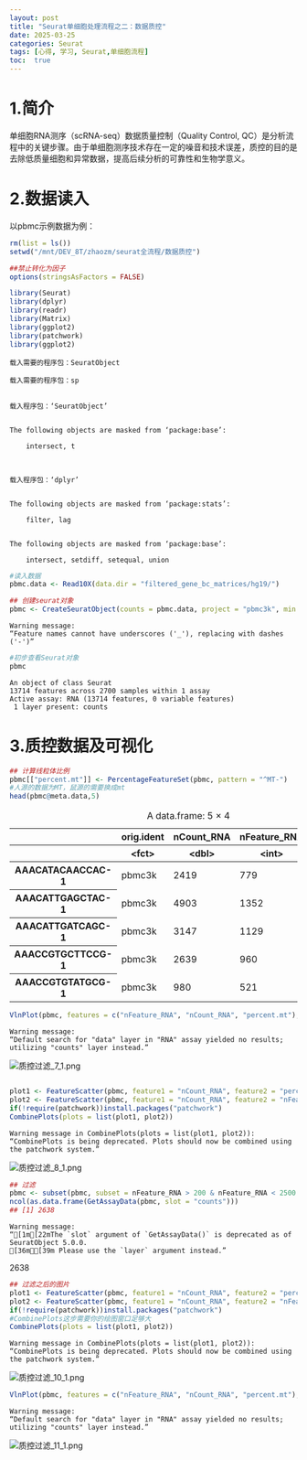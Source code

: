 ```yaml
---
layout: post
title: "Seurat单细胞处理流程之二：数据质控"
date: 2025-03-25
categories: Seurat
tags: [心得, 学习, Seurat,单细胞流程]
toc:  true
---
```


# 1.简介
单细胞RNA测序（scRNA-seq）数据质量控制（Quality Control, QC）是分析流程中的关键步骤。由于单细胞测序技术存在一定的噪音和技术误差，质控的目的是去除低质量细胞和异常数据，提高后续分析的可靠性和生物学意义。
# 2.数据读入
以pbmc示例数据为例：
```R
rm(list = ls())
setwd("/mnt/DEV_8T/zhaozm/seurat全流程/数据质控")

##禁止转化为因子
options(stringsAsFactors = FALSE)
```


```R
library(Seurat)
library(dplyr)
library(readr)
library(Matrix)
library(ggplot2)
library(patchwork)
library(ggplot2)
```

    载入需要的程序包：SeuratObject
    
    载入需要的程序包：sp
    
    
    载入程序包：‘SeuratObject’
    
    
    The following objects are masked from ‘package:base’:
    
        intersect, t
    
    
    
    载入程序包：‘dplyr’
    
    
    The following objects are masked from ‘package:stats’:
    
        filter, lag
    
    
    The following objects are masked from ‘package:base’:
    
        intersect, setdiff, setequal, union
    
    



```R
#读入数据
pbmc.data <- Read10X(data.dir = "filtered_gene_bc_matrices/hg19/")
```


```R
## 创建seurat对象
pbmc <- CreateSeuratObject(counts = pbmc.data, project = "pbmc3k", min.cells = 3, min.features = 200)
```

    Warning message:
    “Feature names cannot have underscores ('_'), replacing with dashes ('-')”



```R
#初步查看Seurat对象
pbmc
```


    An object of class Seurat 
    13714 features across 2700 samples within 1 assay 
    Active assay: RNA (13714 features, 0 variable features)
     1 layer present: counts

# 3.质控数据及可视化




```R
## 计算线粒体比例
pbmc[["percent.mt"]] <- PercentageFeatureSet(pbmc, pattern = "^MT-") 
#人源的数据为MT，鼠源的需要换成mt
head(pbmc@meta.data,5)
```


<table class="dataframe">
<caption>A data.frame: 5 × 4</caption>
<thead>
	<tr><th></th><th scope=col>orig.ident</th><th scope=col>nCount_RNA</th><th scope=col>nFeature_RNA</th><th scope=col>percent.mt</th></tr>
	<tr><th></th><th scope=col>&lt;fct&gt;</th><th scope=col>&lt;dbl&gt;</th><th scope=col>&lt;int&gt;</th><th scope=col>&lt;dbl&gt;</th></tr>
</thead>
<tbody>
	<tr><th scope=row>AAACATACAACCAC-1</th><td>pbmc3k</td><td>2419</td><td> 779</td><td>3.0177759</td></tr>
	<tr><th scope=row>AAACATTGAGCTAC-1</th><td>pbmc3k</td><td>4903</td><td>1352</td><td>3.7935958</td></tr>
	<tr><th scope=row>AAACATTGATCAGC-1</th><td>pbmc3k</td><td>3147</td><td>1129</td><td>0.8897363</td></tr>
	<tr><th scope=row>AAACCGTGCTTCCG-1</th><td>pbmc3k</td><td>2639</td><td> 960</td><td>1.7430845</td></tr>
	<tr><th scope=row>AAACCGTGTATGCG-1</th><td>pbmc3k</td><td> 980</td><td> 521</td><td>1.2244898</td></tr>
</tbody>
</table>




```R
VlnPlot(pbmc, features = c("nFeature_RNA", "nCount_RNA", "percent.mt"), ncol = 3) 
```

    Warning message:
    “Default search for "data" layer in "RNA" assay yielded no results; utilizing "counts" layer instead.”



    
![质控过滤_7_1.png](https://cdn.jsdelivr.net/gh/capablezzm/capablezzm.github.io@main/images/2025/3/1742886854850.png)
    



```R

plot1 <- FeatureScatter(pbmc, feature1 = "nCount_RNA", feature2 = "percent.mt")
plot2 <- FeatureScatter(pbmc, feature1 = "nCount_RNA", feature2 = "nFeature_RNA")
if(!require(patchwork))install.packages("patchwork")
CombinePlots(plots = list(plot1, plot2)) 
```

    Warning message in CombinePlots(plots = list(plot1, plot2)):
    “CombinePlots is being deprecated. Plots should now be combined using the patchwork system.”



    
![质控过滤_8_1.png](https://cdn.jsdelivr.net/gh/capablezzm/capablezzm.github.io@main/images/2025/3/1742886860153.png)
    



```R
## 过滤
pbmc <- subset(pbmc, subset = nFeature_RNA > 200 & nFeature_RNA < 2500 & percent.mt < 5)   
ncol(as.data.frame(GetAssayData(pbmc, slot = "counts")))
## [1] 2638
```

    Warning message:
    “[1m[22mThe `slot` argument of `GetAssayData()` is deprecated as of SeuratObject 5.0.0.
    [36mℹ[39m Please use the `layer` argument instead.”



2638



```R
## 过滤之后的图片
plot1 <- FeatureScatter(pbmc, feature1 = "nCount_RNA", feature2 = "percent.mt")
plot2 <- FeatureScatter(pbmc, feature1 = "nCount_RNA", feature2 = "nFeature_RNA")
if(!require(patchwork))install.packages("patchwork")
#CombinePlots这步需要你的绘图窗口足够大
CombinePlots(plots = list(plot1, plot2)) 

```

    Warning message in CombinePlots(plots = list(plot1, plot2)):
    “CombinePlots is being deprecated. Plots should now be combined using the patchwork system.”



    
![质控过滤_10_1.png](https://cdn.jsdelivr.net/gh/capablezzm/capablezzm.github.io@main/images/2025/3/1742886870193.png)
    



```R
VlnPlot(pbmc, features = c("nFeature_RNA", "nCount_RNA", "percent.mt"), ncol = 3) 
```

    Warning message:
    “Default search for "data" layer in "RNA" assay yielded no results; utilizing "counts" layer instead.”



    
![质控过滤_11_1.png](https://cdn.jsdelivr.net/gh/capablezzm/capablezzm.github.io@main/images/2025/3/1742886873448.png)
    

